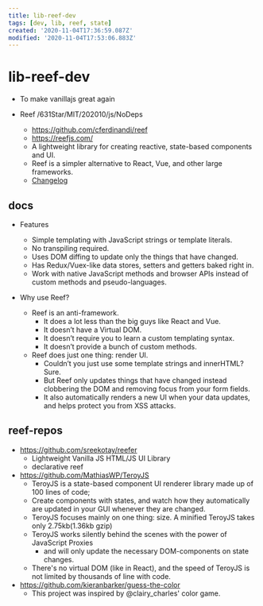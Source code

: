 ```yaml
---
title: lib-reef-dev
tags: [dev, lib, reef, state]
created: '2020-11-04T17:36:59.087Z'
modified: '2020-11-04T17:53:06.883Z'
---
```


# lib-reef-dev

- To make vanillajs great again

- Reef /631Star/MIT/202010/js/NoDeps
  - https://github.com/cferdinandi/reef
  - https://reefjs.com/
  - A lightweight library for creating reactive, state-based components and UI. 
  - Reef is a simpler alternative to React, Vue, and other large frameworks.
  - [Changelog](https://reefjs.com/about/#changelog)

## docs

- Features
  - Simple templating with JavaScript strings or template literals.
  - No transpiling required.
  - Uses DOM diffing to update only the things that have changed.
  - Has Redux/Vuex-like data stores, setters and getters baked right in.
  - Work with native JavaScript methods and browser APIs instead of custom methods and pseudo-languages.

- Why use Reef?
  - Reef is an anti-framework.
    - It does a lot less than the big guys like React and Vue.
    - It doesn’t have a Virtual DOM.
    - It doesn’t require you to learn a custom templating syntax. 
    - It doesn’t provide a bunch of custom methods.
  - Reef does just one thing: render UI.
    - Couldn’t you just use some template strings and innerHTML? Sure. 
    - But Reef only updates things that have changed instead clobbering the DOM and removing focus from your form fields. 
    - It also automatically renders a new UI when your data updates, and helps protect you from XSS attacks.

## reef-repos

- https://github.com/sreekotay/reefer
  - Lightweight Vanilla JS HTML/JS UI Library
  - declarative reef
- https://github.com/MathiasWP/TeroyJS
  - TeroyJS is a state-based component UI renderer library made up of 100 lines of code; 
  - Create components with states, and watch how they automatically are updated in your GUI whenever they are changed.
  - TeroyJS focuses mainly on one thing: size. A minified TeroyJS takes only 2.75kb(1.36kb gzip)
  - TeroyJS works silently behind the scenes with the power of JavaScript Proxies 
    - and will only update the necessary DOM-components on state changes. 
  - There's no virtual DOM (like in React), and the speed of TeroyJS is not limited by thousands of line with code.
- https://github.com/kieranbarker/guess-the-color
  - This project was inspired by @clairy_charles' color game.
